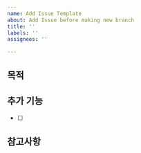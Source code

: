 ```yaml
---
name: Add Issue Template
about: Add Issue before making new branch
title: ''
labels: ''
assignees: ''

---
```


## 목적
>

## 추가 기능
- [ ] 

## 참고사항
